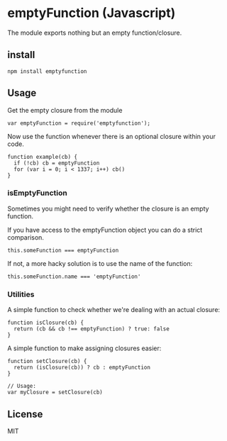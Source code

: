# emptyFunction (Javascript)

The module exports nothing but an empty function/closure.

## install

    npm install emptyfunction

## Usage

Get the empty closure from the module

    var emptyFunction = require('emptyfunction');

Now use the function whenever there is an optional closure within your code.

    function example(cb) {
      if (!cb) cb = emptyFunction
      for (var i = 0; i < 1337; i++) cb()
    }

### isEmptyFunction

Sometimes you might need to verify whether the closure is an empty function.

If you have access to the emptyFunction object you can do a strict comparison.

    this.someFunction === emptyFunction

If not, a more hacky solution is to use the name of the function:    

    this.someFunction.name === 'emptyFunction'

### Utilities

A simple function to check whether we're dealing with an actual closure:

    function isClosure(cb) {
      return (cb && cb !== emptyFunction) ? true: false
    }

A simple function to make assigning closures easier:

    function setClosure(cb) {
      return (isClosure(cb)) ? cb : emptyFunction
    }

    // Usage:
    var myClosure = setClosure(cb)

## License

MIT
